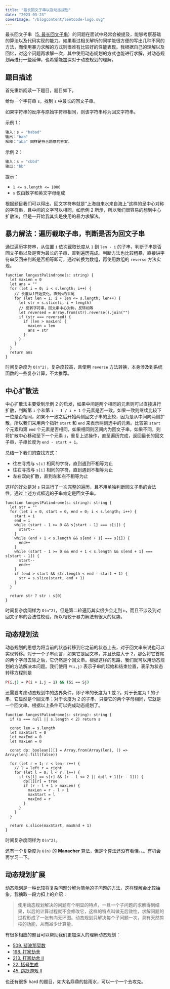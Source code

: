 ```yaml
---
title: "最长回文子串以及动态规划"
date: "2023-03-23"
coverImage: "/blogcontent/leetcode-logo.svg"
---
```


最长回文子串（[5. 最长回文子串](https://leetcode.cn/problems/longest-palindromic-substring/)）的问题在面试中经常会被提及，能够考察基础的算法以及代码实现的能力。如果看过相关解析的同学能很方便的写出几种不同的方法，而使用暴力求解的方式则很难有比较好的性能表现。我根据自己的理解以及回忆，对这个问题再求解一次，其中使用动态规划的方式也能进行求解，对动态规划再进行一些延伸，也希望能加深对于动态规划的理解。

## 题目描述

首先重新阅读一下题目，题目如下。

给你一个字符串 `s`，找到 `s` 中最长的回文子串。

如果字符串的反序与原始字符串相同，则该字符串称为回文字符串。

示例 1：

```js
输入：s = "babad"
输出："bab"
解释："aba" 同样是符合题意的答案。
```

示例 2：

```js
输入：s = "cbbd"
输出："bb"
```

提示：

- `1 <= s.length <= 1000`
- `s` 仅由数字和英文字母组成

根据题目我们可以得出，回文字符串就是“上海自来水来自海上”这样的呈中心对称的字符串，且中间的文字可以相同，如示例 2 所示，所以我们很容易的想到中心扩散法，但是一开始我其实是使用的暴力求解法。

## 暴力解法：遍历截取子串，判断是否为回文子串

通过遍历字符串，从位置 `i` 依次截取长度从 `1` 到 `len - i` 的子串，判断子串是否回文子串以及是否为最长的子串，直到遍历完成。判断方法也比较粗暴，直接讲字符串反回来判断是否相等即可，通过转换为数组，再使用数组的 `reverse` 方法实现。

```ts[class="line-numbers"]
function longestPalindrome(s: string) {
  let maxLen = 0
  let ans = ""
  for (let i = 0; i < s.length; i++) {
    // 长度从1开始变化，直到s的末尾
    for (let len = 1; i + len <= s.length; len++) {
      let str = s.slice(i, i + length)
      // 反转字符串，回文串中心对称，反转相等
      let reversed = Array.from(str).reverse().join("")
      if (str === reversed) {
        if (len > maxLen) {
          maxLen = len
          ans = str
        }
      }
    }
  }
  return ans
}
```

时间复杂度为 `O(n^2)`，复杂度较高，且使用 `reverse` 方法转换，本身涉及到系统函数的一些复杂计算，不太推荐。

## 中心扩散法

中心扩散法主要受到示例 2 的启发，如果中间是两个相同的元素则可以直接进行扩散，判断第 `i` 个和第 `i - 1 / i + 1` 个元素是否一致，如果一致则继续比较下一位是否相同，如果不一致之后开始两侧回文子串的比较，因为是从中间向两侧扩散，所以我们采用两个指针 `start` 和 `end` 来表示两侧选中的元素。比较第 `start` 个元素和第 `end` 个元素是否相同，如果相同则区间内为回文子串，如果不同，则将扩散中心移动至下一个元素 `i`，重复上述操作，直至遍历完成，返回最长的回文子串，子串长度为 `end - start + 1`。

总结一下我们的查找方式：

- 往左寻找与 `s[i]` 相同的字符，直到遇到不相等为止
- 往右寻找与 `s[i]` 相同的字符，直到遇到不相等为止
- 左右双向扩散，直到左和右不相等为止

这样的好处是对 `s` 只进行了一次完整的遍历，且不用单独判断回文子串的合法性，通过上述方式框选的子串肯定是回文子串。

```ts[class="line-numbers"]
function longestPalindrome(s: string): string {
  let str = ""
  for (let i = 0, start = 0, end = 0; i < s.length; i++) {
    start = i
    end = i
    while (start - 1 >= 0 && s[start - 1] === s[i]) {
      start--
    }
    while (end + 1 < s.length && s[end + 1] === s[i]) {
      end++
    }
    while (start - 1 >= 0 && end + 1 < s.length && s[end + 1] === s[start - 1]) {
      start--
      end++
    }
    if (end > start && str.length < end - start + 1) {
      str = s.slice(start, end + 1)
    }
  }

  return str ? str : s[0]
}
```

时间复杂度同样为 `O(n^2)`，但是第二轮遍历其实很少会走到 `n`，而且不涉及到对回文子串的合法性校验，所以相较于暴力解法有很大的优势。

## 动态规划法

动态规划的思想为将当前的状态转移到它之前的状态上去，对于回文串来说也可以实现转移。对于一个子串而言，如果它是回文串，并且长度大于 2，那么将它首尾的两个字母去除之后，它仍然是个回文串。根据这样的思路，我们就可以用动态规划的方法解决本问题。我们使用 `P(i,j)` 表示子串的起始和结束位置，表示为状态转移方程则是

```bash
P(i,j) = P(i + 1,j − 1) && (Si == Sj)
```

还需要考虑动态规划中的边界条件，即子串的长度为 1 或 2。对于长度为 1 的子串，它显然是个回文串；对于长度为 2 的子串，只要它的两个字母相同，它就是一个回文串。根据以上条件可以完成动态规划了。

```ts[class="line-numbers"]
function longestPalindrome(s: string): string {
  if (s === null || s.length < 2) return s

  const len = s.length
  let maxStart = 0
  let maxEnd = 0
  let maxLen = 0

  const dp: boolean[][] = Array.from(Array(len), () => Array(len).fill(false))

  for (let r = 1; r < len; r++) {
    // l = left r = right
    for (let l = 0; l < r; l++) {
      if (s[l] == s[r] && (r - l <= 2 || dp[l + 1][r - 1])) {
        dp[l][r] = true
        if (r - l + 1 > maxLen) {
          maxLen = r - l + 1
          maxStart = l
          maxEnd = r
        }
      }
    }
  }

  return s.slice(maxStart, maxEnd + 1)
}
```

时间复杂度同样为 `O(n^2)`。

还有一个复杂度为 `O(n)` 的 **Manacher** 算法，但是个算法还没有看懂。。。有机会再学习一下。

## 动态规划扩展

动态规划是一种比较将复杂问题分解为简单的子问题的方法，这样理解会比较抽象，我摘取一段力扣上的介绍：

> 使用动态规划解决的问题有个明显的特点，一旦一个子问题的求解得到结果，以后的计算过程就不会修改它，这样的特点叫做无后效性，求解问题的过程形成了一张有向无环图。动态规划只解决每个子问题一次，具有天然剪枝的功能，从而减少计算量。

有很多相应的题目可以帮助我们更加深入的理解动态规划：

- [509. 斐波那契数](https://leetcode.cn/problems/fibonacci-number/)
- [198. 打家劫舍](https://leetcode.cn/problems/house-robber/)
- [213. 打家劫舍 II](https://leetcode.cn/problems/house-robber-ii/)
- [22. 括号生成](https://leetcode.cn/problems/generate-parentheses/)
- [45. 跳跃游戏 II](https://leetcode.cn/problems/jump-game-ii/)

也还有很多 hard 的题目，如大名鼎鼎的接雨水，可以一个一个去攻克。
